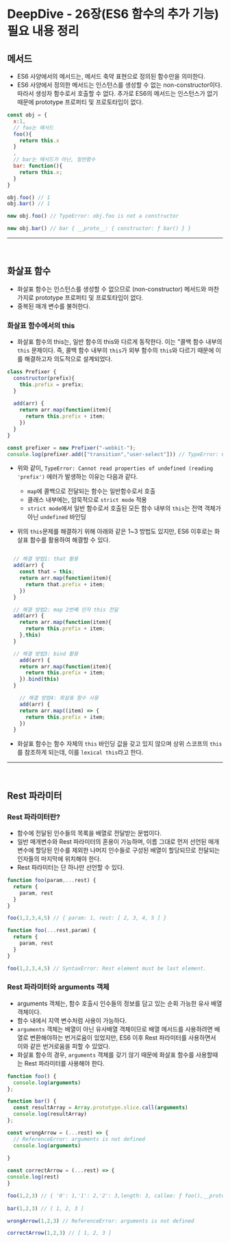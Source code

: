 # DeepDive - 26장(ES6 함수의 추가 기능) 필요 내용 정리

## 메서드

- ES6 사양에서의 메서드는, 메서드 축약 표현으로 정의된 함수만을 의미한다.
- ES6 사양에서 정의한 메서드는 인스턴스를 생성할 수 없는 non-constructor이다. 따라서 생성자 함수로서 호출할 수 없다. 추가로 ES6의 메서드는 인스턴스가 없기 때문에 prototype 프로퍼티 및 프로토타입이 없다.

``` javascript
const obj = {
  x:1,
  // foo는 메서드
  foo(){
    return this.x
  }
  ,
  // bar는 메서드가 아닌, 일반함수   	
  bar: function(){
    return this.x;
  }
}

obj.foo() // 1
obj.bar() // 1

new obj.foo() // TypeError: obj.foo is not a constructor

new obj.bar() // bar { __proto__: { constructor: ƒ bar() } }
```


---

<br />

## 화살표 함수

- 화살표 함수는 인스턴스를 생성할 수 없으므로 (non-constructor) 메서드와 마찬가지로 prototype 프로퍼티 및 프로토타입이 없다.
- 중복된 매개 변수를 불허한다.

### 화살표 함수에서의 this

- 화살표 함수의 this는, 일반 함수의 this와 다르게 동작한다. 이는 "콜백 함수 내부의 `this` 문제이다. 즉, 콜백 함수 내부의 `this`가 외부 함수의 `this`와 다르기 때문에 이를 해결하고자 의도적으로 설계되었다.
``` javascript
class Prefixer {
  constructor(prefix){
    this.prefix = prefix;
  }
  
  add(arr) {
    return arr.map(function(item){
      return this.prefix + item;
    })
  }
}

const prefixer = new Prefixer("-webkit-");
console.log(prefixer.add(["transition","user-select"])) // TypeError: Cannot read properties of undefined (reading 'prefix')

```

- 위와 같이, `TypeError: Cannot read properties of undefined (reading 'prefix')` 에러가 발생하는 이유는 다음과 같다.
  - `map`에 콜백으로 전달되는 함수는 일반함수로서 호출
  - 클래스 내부에는, 암묵적으로 `strict mode` 적용
  - `strict mode`에서 일반 함수로서 호출된 모든 함수 내부의 `this`는 전역 객체가 아닌 `undefined` 바인딩

- 위의 `this`문제를 해결하기 위해 아래와 같은 1~3 방법도 있지만, ES6 이후로는 화살표 함수를 활용하여 해결할 수 있다.


``` javascript

  // 해결 방법1: that 활용
  add(arr) {
    const that = this;
    return arr.map(function(item){
      return that.prefix + item;
    })
  }

  // 해결 방법2: map 2번째 인자 this 전달
  add(arr) {
    return arr.map(function(item){
      return this.prefix + item;
    },this)
  }

  // 해결 방법3: bind 활용
    add(arr) {
    return arr.map(function(item){
      return this.prefix + item;
    }).bind(this)
  }

    // 해결 방법4: 화살표 함수 사용 
    add(arr) {
    return arr.map((item) => {
      return this.prefix + item;
    })
  }
```

- 화살표 함수는 함수 자체의 `this` 바인딩 값을 갖고 있지 않으며 상위 스코프의 `this`를 참조하게 되는데, 이를 `lexical this`라고 한다. 

---
<br/>

## Rest 파라미터

### Rest 파라미터란?

- 함수에 전달된 인수들의 목록을 배열로 전달받는 문법이다.
- 일반 매개변수와 Rest 파라미터의 혼용이 가능하며, 이름 그대로 먼저 선언된 매개변수에 할당된 인수를 제외한 나머지 인수들로 구성된 배열이 할당되므로 전달되는 인자들의 마지막에 위치해야 한다.
- Rest 파라미터는 단 하나만 선언할 수 있다.


``` javascript
function foo(param,...rest) {
  return {
    param, rest
  }
}

foo(1,2,3,4,5) // { param: 1, rest: [ 2, 3, 4, 5 ] }

function foo(...rest,param) {
  return {
    param, rest
  }
}

foo(1,2,3,4,5) // SyntaxError: Rest element must be last element. 
```
### Rest 파라미터와 arguments 객체

- arguments 객체는, 함수 호출시 인수들의 정보를 담고 있는 순회 가능한 유사 배열 객체이다.
- 함수 내에서 지역 변수처럼 사용이 가능하다.
- `arguments` 객체는 배열이 아닌 유사배열 객체이므로 배열 메서드를 사용하려면 배열로 변환해야하는 번거로움이 있었지만, ES6 이후 Rest 파라미터를 사용하면서 이와 같은 번거로움을 피할 수 있었다.
- 화살표 함수의 경우, `arguments` 객체를 갖기 않기 때문에 화살표 함수를 사용할때는 Rest 파라미터를 사용해야 한다.

``` javascript
function foo() {
  console.log(arguments)
};

function bar() {
  const resultArray = Array.prototype.slice.call(arguments)
  console.log(resultArray)
};

const wrongArrow = (...rest) => {
  // ReferenceError: arguments is not defined
  console.log(arguments)
  
}

const correctArrow = (...rest) => {
console.log(rest)  
}

foo(1,2,3) // { '0': 1,'1': 2,'2': 3,length: 3, callee: ƒ foo(),__proto__: {...}}
 
bar(1,2,3) // [ 1, 2, 3 ]

wrongArrow(1,2,3) // ReferenceError: arguments is not defined

correctArrow(1,2,3) // [ 1, 2, 3 ]
``` 